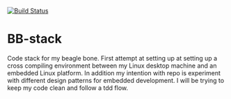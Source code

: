 [![Build Status](https://travis-ci.org/aolgu003/BB-stack.svg?branch=master)](https://travis-ci.org/aolgu003/BB-stack)


# BB-stack
Code stack for my beagle bone. First attempt at setting up at setting up a cross compiling environment between my Linux desktop machine and an embedded Linux platform. In addition my intention with repo is experiment with different design patterns for embedded development. I will be trying to keep my code clean and follow a tdd flow.
